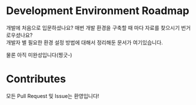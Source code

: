 # Development Environment Roadmap
개발에 처음으로 입문하셨나요? 매번 개발 환경을 구축할 때 마다 자료를 찾으시기 번거로우셨나요?  
개발자 별 필요한 환경 설정 방법에 대해서 정리해둔 문서가 여기있습니다.

물론 아직 미완성입니다(찡긋-)

# Contributes
모든 Pull Request 및 Issue는 환영입니다!
